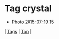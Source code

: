 <!--
title: Tag crystal
date: 2020-06-28T15:02:24.794Z
tags:
-->
# Tag crystal

 * [Photo 2015-07-19 15](124492938457.md)

| [Tags](tags.md) | [Top](index.md) |
